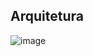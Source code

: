 <h2>Arquitetura</h2>

![image](https://github.com/paivalais/desafio-final/assets/57145285/63206763-f351-47f0-9358-c06b74c2b417)
